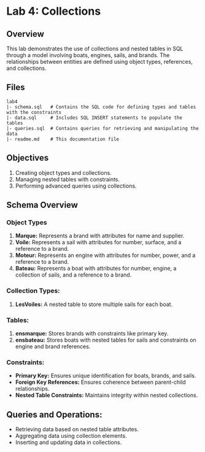 # Lab 4: Collections

## Overview
This lab demonstrates the use of collections and nested tables in SQL through a model involving boats, engines, sails, and brands. The relationships between entities are defined using object types, references, and collections.

## Files

```
lab4
|- schema.sql   # Contains the SQL code for defining types and tables with the constraints
|- data.sql     # Includes SQL INSERT statements to populate the tables
|- queries.sql  # Contains queries for retrieving and manipulating the data
|- readme.md    # This documentation file
```

## Objectives
1. Creating object types and collections.
2. Managing nested tables with constraints.
3. Performing advanced queries using collections.

## Schema Overview

### Object Types

1. **Marque:** Represents a brand with attributes for name and supplier.
2. **Voile:** Represents a sail with attributes for number, surface, and a reference to a brand.
3. **Moteur:** Represents an engine with attributes for number, power, and a reference to a brand.
4. **Bateau:** Represents a boat with attributes for number, engine, a collection of sails, and a reference to a brand.

### Collection Types:

1. **LesVoiles:** A nested table to store multiple sails for each boat.

### Tables:

1. **ensmarque:** Stores brands with constraints like primary key.
2. **ensbateau:** Stores boats with nested tables for sails and constraints on engine and brand references.

### Constraints:

- **Primary Key:** Ensures unique identification for boats, brands, and sails.
- **Foreign Key References:** Ensures coherence between parent-child relationships.
- **Nested Table Constraints:** Maintains integrity within nested collections.

## Queries and Operations:

- Retrieving data based on nested table attributes.
- Aggregating data using collection elements.
- Inserting and updating data in collections.